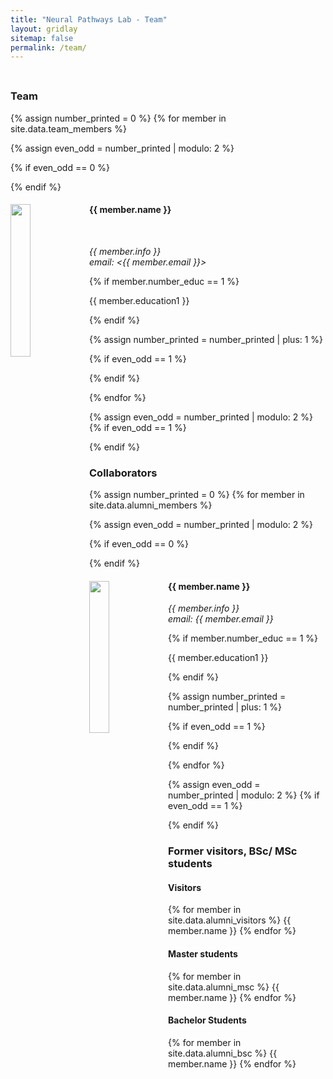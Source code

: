 ```yaml
---
title: "Neural Pathways Lab - Team"
layout: gridlay
sitemap: false
permalink: /team/
---
```


<div style="margin-top: 45px;">

### Team

</div>

{% assign number_printed = 0 %}
{% for member in site.data.team_members %}

{% assign even_odd = number_printed | modulo: 2 %}

{% if even_odd == 0 %}
<div class="row">
{% endif %}

<div class="col-sm-6 clearfix" style="text-align: justify;"> 
  <img src="{{ site.url }}{{ site.baseurl }}/images/teampic/{{ member.photo }}" class="img-responsive" width="25%" style="float: left">
  <h4>{{ member.name }}</h4> 
  <br/>
  <a href="{{ member.twitter }}" target="_blank">
    <i class="fa fa-graduation-cap" style="color: black;"></i>
  <a href="{{ member.scholar }}" target="_blank">
    <i class="fa fa-graduation-cap" style="color: black;"></i>
  </a>

  <i>{{ member.info }}
  <br>email: <{{ member.email }}></i>

  {% if member.number_educ == 1 %}
  <p> {{ member.education1 }} </p>
  {% endif %}

</div>

{% assign number_printed = number_printed | plus: 1 %}

{% if even_odd == 1 %}
</div>
{% endif %}

{% endfor %}

{% assign even_odd = number_printed | modulo: 2 %}
{% if even_odd == 1 %}
</div>
{% endif %}


### Collaborators

{% assign number_printed = 0 %}
{% for member in site.data.alumni_members %}

{% assign even_odd = number_printed | modulo: 2 %}

{% if even_odd == 0 %}
<div class="row">
{% endif %}

<div class="col-sm-6 clearfix" style="text-align:justify;">
  <img src="{{ site.url }}{{ site.baseurl }}/images/teampic/{{ member.photo }}" class="img-responsive" width="25%" style="float: left" />
  <h4>{{ member.name }}</h4>
  <i>{{ member.info }} 
  <br>email: {{ member.email }}</i>
  
  {% if member.number_educ == 1 %}
  <p> {{ member.education1 }} </p>
  {% endif %}

</div>

{% assign number_printed = number_printed | plus: 1 %}

{% if even_odd == 1 %}
</div>
{% endif %}

{% endfor %}

{% assign even_odd = number_printed | modulo: 2 %}
{% if even_odd == 1 %}
</div>
{% endif %}

### Former visitors, BSc/ MSc students
<div class="row">

<div class="col-sm-4 clearfix">
<h4>Visitors</h4>
{% for member in site.data.alumni_visitors %}
{{ member.name }}
{% endfor %}
</div>

<div class="col-sm-4 clearfix">
<h4>Master students</h4>
{% for member in site.data.alumni_msc %}
{{ member.name }}
{% endfor %}
</div>

<div class="col-sm-4 clearfix">
<h4>Bachelor Students</h4>
{% for member in site.data.alumni_bsc %}
{{ member.name }}
{% endfor %}
</div>

</div>

